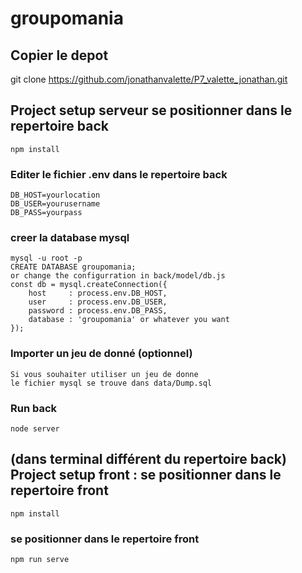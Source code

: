 # groupomania

## Copier le depot
git clone https://github.com/jonathanvalette/P7_valette_jonathan.git  


## Project setup serveur se positionner dans le repertoire back 
```
npm install
```

### Editer le fichier .env dans le repertoire back
```
DB_HOST=yourlocation
DB_USER=yourusername
DB_PASS=yourpass
```

### creer la database mysql
```
mysql -u root -p
CREATE DATABASE groupomania; 
or change the configurration in back/model/db.js
const db = mysql.createConnection({
    host     : process.env.DB_HOST,
    user     : process.env.DB_USER,
    password : process.env.DB_PASS,
    database : 'groupomania' or whatever you want
});

```
### Importer un jeu de donné (optionnel)
```
Si vous souhaiter utiliser un jeu de donne 
le fichier mysql se trouve dans data/Dump.sql
```

### Run back
```
node server
```

## (dans terminal différent du repertoire back) Project setup front : se positionner dans le repertoire front 
```
npm install
```

### se positionner dans le repertoire front  
```
npm run serve
```

